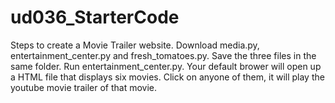 # ud036_StarterCode
Steps to create a Movie Trailer website.
Download media.py, entertainment_center.py and fresh_tomatoes.py. 
Save the three files in the same folder.
Run entertainment_center.py.
Your default brower will open up a HTML file that displays six movies. Click on anyone of them, it will play the youtube movie trailer    of that movie.
